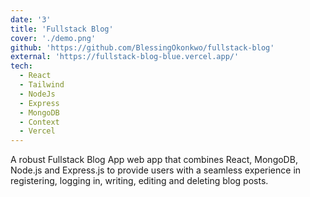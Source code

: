 ```yaml
---
date: '3'
title: 'Fullstack Blog'
cover: './demo.png'
github: 'https://github.com/BlessingOkonkwo/fullstack-blog'
external: 'https://fullstack-blog-blue.vercel.app/'
tech:
  - React
  - Tailwind
  - NodeJs
  - Express
  - MongoDB
  - Context
  - Vercel
---
```


A robust Fullstack Blog App web app that combines React, MongoDB, Node.js and Express.js to provide users with a seamless experience in registering, logging in, writing, editing and deleting blog posts.
